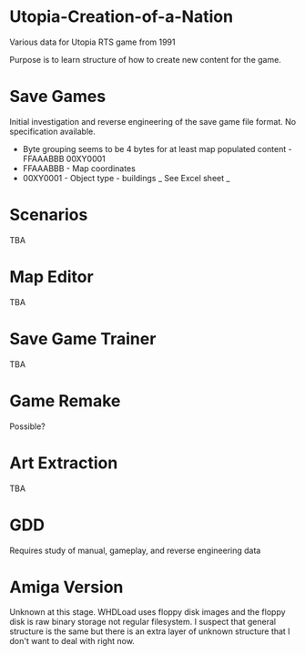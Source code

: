 # Utopia-Creation-of-a-Nation
Various data for Utopia RTS game from 1991

Purpose is to learn structure of how to create new content for the game.

Save Games
===
Initial investigation and reverse engineering of the save game file format. No specification available.
* Byte grouping seems to be 4 bytes for at least map populated content - FFAAABBB 00XY0001
* FFAAABBB - Map coordinates
* 00XY0001 - Object type - buildings
_ See Excel sheet _

Scenarios
===
TBA

Map Editor
===
TBA

Save Game Trainer
===
TBA

Game Remake
===
Possible?

Art Extraction
===
TBA

GDD
===
Requires study of manual, gameplay, and reverse engineering data

Amiga Version
===
Unknown at this stage. WHDLoad uses floppy disk images and the floppy disk is raw binary storage not regular filesystem. I suspect that general structure is the same but there is an extra layer of unknown structure that I don't want to deal with right now.
